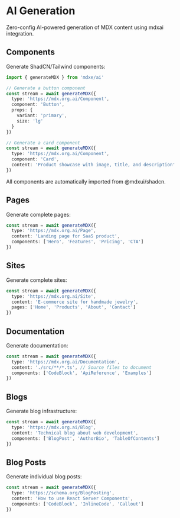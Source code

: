 # AI Generation

Zero-config AI-powered generation of MDX content using mdxai integration.

## Components

Generate ShadCN/Tailwind components:

```typescript
import { generateMDX } from 'mdxe/ai'

// Generate a button component
const stream = await generateMDX({
  type: 'https://mdx.org.ai/Component',
  component: 'Button',
  props: {
    variant: 'primary',
    size: 'lg'
  }
})

// Generate a card component
const stream = await generateMDX({
  type: 'https://mdx.org.ai/Component',
  component: 'Card',
  content: 'Product showcase with image, title, and description'
})
```

All components are automatically imported from @mdxui/shadcn.

## Pages

Generate complete pages:

```typescript
const stream = await generateMDX({
  type: 'https://mdx.org.ai/Page',
  content: 'Landing page for SaaS product',
  components: ['Hero', 'Features', 'Pricing', 'CTA']
})
```

## Sites

Generate complete sites:

```typescript
const stream = await generateMDX({
  type: 'https://mdx.org.ai/Site',
  content: 'E-commerce site for handmade jewelry',
  pages: ['Home', 'Products', 'About', 'Contact']
})
```

## Documentation

Generate documentation:

```typescript
const stream = await generateMDX({
  type: 'https://mdx.org.ai/Documentation',
  content: './src/**/*.ts', // Source files to document
  components: ['CodeBlock', 'ApiReference', 'Examples']
})
```

## Blogs

Generate blog infrastructure:

```typescript
const stream = await generateMDX({
  type: 'https://mdx.org.ai/Blog',
  content: 'Technical blog about web development',
  components: ['BlogPost', 'AuthorBio', 'TableOfContents']
})
```

## Blog Posts

Generate individual blog posts:

```typescript
const stream = await generateMDX({
  type: 'https://schema.org/BlogPosting',
  content: 'How to use React Server Components',
  components: ['CodeBlock', 'InlineCode', 'Callout']
})
```
